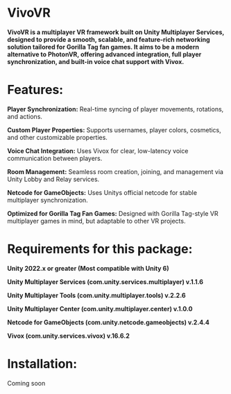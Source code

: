 # VivoVR
**VivoVR is a multiplayer VR framework built on Unity Multiplayer Services, designed to provide a smooth, scalable, and feature-rich networking solution tailored for Gorilla Tag fan games. It aims to be a modern alternative to PhotonVR, offering advanced integration, full player synchronization, and built-in voice chat support with Vivox.**

# Features:
**Player Synchronization:** 
Real-time syncing of player movements, rotations, and actions.

**Custom Player Properties:** 
Supports usernames, player colors, cosmetics, and other customizable properties.

**Voice Chat Integration:** 
Uses Vivox for clear, low-latency voice communication between players.

**Room Management:** 
Seamless room creation, joining, and management via Unity Lobby and Relay services.

**Netcode for GameObjects:** 
Uses Unitys official netcode for stable multiplayer synchronization.

**Optimized for Gorilla Tag Fan Games:** 
Designed with Gorilla Tag-style VR multiplayer games in mind, but adaptable to other VR projects.

# Requirements for this package:
**Unity 2022.x or greater (Most compatible with Unity 6)**

**Unity Multiplayer Services (com.unity.services.multiplayer) v.1.1.6**

**Unity Multiplayer Tools (com.unity.multiplayer.tools) v.2.2.6**

**Unity Multiplayer Center (com.unity.multiplayer.center) v.1.0.0**

**Netcode for GameObjects (com.unity.netcode.gameobjects) v.2.4.4**

**Vivox (com.unity.services.vivox) v.16.6.2**

# Installation:
Coming soon
